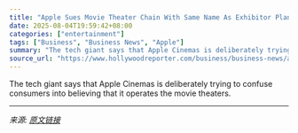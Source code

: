 ```yaml
---
title: "Apple Sues Movie Theater Chain With Same Name As Exhibitor Plans Expansion"
date: 2025-08-04T19:59:42+08:00
categories: ["entertainment"]
tags: ["Business", "Business News", "Apple"]
summary: "The tech giant says that Apple Cinemas is deliberately trying to confuse consumers into believing that it operates the movie theaters."
source_url: "https://www.hollywoodreporter.com/business/business-news/apple-sues-movie-theater-chain-1236337107/"
---
```


The tech giant says that Apple Cinemas is deliberately trying to confuse consumers into believing that it operates the movie theaters.

---

*来源: [原文链接](https://www.hollywoodreporter.com/business/business-news/apple-sues-movie-theater-chain-1236337107/)*
